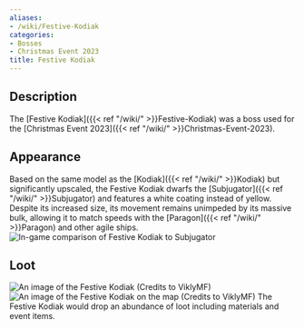 ```yaml
---
aliases:
- /wiki/Festive-Kodiak
categories:
- Bosses
- Christmas Event 2023
title: Festive Kodiak
---
```


## Description

The [Festive Kodiak]({{< ref "/wiki/" >}}Festive-Kodiak) was a boss used for the [Christmas Event 2023]({{< ref "/wiki/" >}}Christmas-Event-2023).

## Appearance

Based on the same model as the [Kodiak]({{< ref "/wiki/" >}}Kodiak) but significantly upscaled, the Festive Kodiak dwarfs the [Subjugator]({{< ref "/wiki/" >}}Subjugator) and features a white coating instead of yellow. Despite its increased size, its movement remains unimpeded by its massive bulk, allowing it to match speeds with the [Paragon]({{< ref "/wiki/" >}}Paragon) and other agile ships. ![In-game
comparison of Festive Kodiak to
Subjugator](20240909_174750.png "In-game comparison of Festive Kodiak to Subjugator")

## Loot

![An image of the Festive Kodiak (Credits to
ViklyMF)](Festive_kodiak.png "An image of the Festive Kodiak (Credits to ViklyMF)") ![An image of the Festive Kodiak on the map (Credits to
ViklyMF)](Festivekodiakonmap.png "An image of the Festive Kodiak on the map (Credits to ViklyMF)") The Festive Kodiak would drop an abundance of loot including materials and event items.